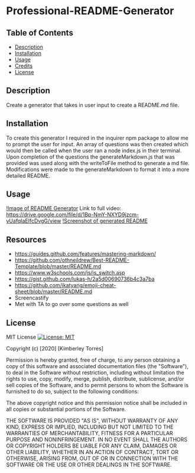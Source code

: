 # Professional-README-Generator

## Table of Contents
* [Description](#description)
* [Installation](#installation)
* [Usage](#usage)
* [Credits](#credits)
* [License](#License)

## Description
Create a generator that takes in user input to create a README.md file.

## Installation

To create this generator I required in the inquirer npm package to allow me to prompt the user for input. An array of questions was then created which would then be called when the user ran a node index.js in their terminal. Upon completion of the questions the generateMarkdown.js that was provided was used along with the writeToFile method to generate a md file. Modifications were made to the generateMarkdown to format it into a more detailed README.

## Usage
[!Image of README Generator](./READMEGIF.gif)
Link to full video: https://drive.google.com/file/d/1Bp-NmY-NXYD9jzcm-yUafqIaEIfcDvgG/view
[!Screenshot of generated README](./readmescreenshot.jpg)

## Resources
* https://guides.github.com/features/mastering-markdown/
* https://github.com/othneildrew/Best-README-Template/blob/master/README.md
* https://www.w3schools.com/js/js_switch.asp
* https://gist.github.com/lukas-h/2a5d00690736b4c3a7ba
* https://github.com/ikatyang/emoji-cheat-sheet/blob/master/README.md
* Screencastify
* Met with TA to go over some questions as well

## License
MIT License [![License: MIT](https://img.shields.io/badge/License-MIT-yellow.svg)](https://opensource.org/licenses/MIT)

Copyright (c) [2020] [Kimberley Torres]

Permission is hereby granted, free of charge, to any person obtaining a copy
of this software and associated documentation files (the "Software"), to deal
in the Software without restriction, including without limitation the rights
to use, copy, modify, merge, publish, distribute, sublicense, and/or sell
copies of the Software, and to permit persons to whom the Software is
furnished to do so, subject to the following conditions:

The above copyright notice and this permission notice shall be included in all
copies or substantial portions of the Software.

THE SOFTWARE IS PROVIDED "AS IS", WITHOUT WARRANTY OF ANY KIND, EXPRESS OR
IMPLIED, INCLUDING BUT NOT LIMITED TO THE WARRANTIES OF MERCHANTABILITY,
FITNESS FOR A PARTICULAR PURPOSE AND NONINFRINGEMENT. IN NO EVENT SHALL THE
AUTHORS OR COPYRIGHT HOLDERS BE LIABLE FOR ANY CLAIM, DAMAGES OR OTHER
LIABILITY, WHETHER IN AN ACTION OF CONTRACT, TORT OR OTHERWISE, ARISING FROM,
OUT OF OR IN CONNECTION WITH THE SOFTWARE OR THE USE OR OTHER DEALINGS IN THE
SOFTWARE.
